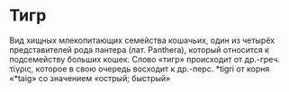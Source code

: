 # Тигр
Вид хищных млекопитающих семейства кошачьих, один из четырёх представителей рода пантера (лат. Panthera), который относится к подсемейству больших кошек. Слово «тигр» происходит от др.-греч. τίγρις, которое в свою очередь восходит к др.-перс. *tigri от корня «*taig» со значением «острый; быстрый»
